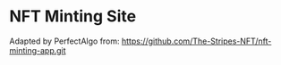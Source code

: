 # NFT Minting Site

Adapted by PerfectAlgo from: 
https://github.com/The-Stripes-NFT/nft-minting-app.git